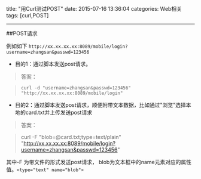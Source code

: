 title: "用Curl测试POST"
date: 2015-07-16 13:36:04
categories: Web相关
tags: [curl,POST]

---

##POST请求  

例如如下
`http://xx.xx.xx.xx:8089/mobile/login?username=zhangsan&passwd=123456`

- 目的1：通过脚本发送post请求。

>答案： 

>`curl -d "username=zhangsan&passwd=123456" "http://xx.xx.xx.xx:8089/mobile/login"`


- 目的2：通过脚本发送post请求，顺便附带文本数据，比如通过"浏览"选择本地的card.txt并上传发送post请求

>答案：  

>curl  -F "blob=@card.txt;type=text/plain"  "http://xx.xx.xx.xx:8089/mobile/login?username=zhangsan&passwd=123456"

其中-F 为带文件的形式发送post请求，   blob为文本框中的name元素对应的属性值。`<type="text" name="blob">`